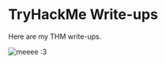 # TryHackMe Write-ups
Here are my THM write-ups.

<img src="https://tryhackme-badges.s3.amazonaws.com/reimu6824.png" alt="meeee :3" />

